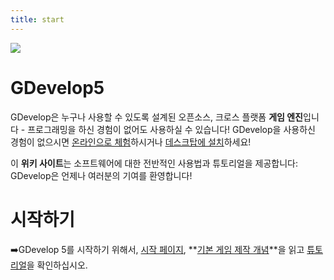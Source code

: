 ```yaml
---
title: start
---
```

![](/logocompleteeffecttranparent400x100.png)

# GDevelop5

GDevelop은 누구나 사용할 수 있도록 설계된 오픈소스, 크로스 플랫폼 **게임 엔진**입니다 - 프로그래밍을 하신 경험이 없어도 사용하실 수 있습니다! GDevelop을 사용하신 경험이 없으시면 [온라인으로 체험](https://editor.gdevelop-app.com)하시거나 [데스크탑에 설치](http://gdevelop-app.com/download)하세요!

이 **위키 사이트**는 소프트웨어에 대한 전반적인 사용법과 튜토리얼을 제공합니다: GDevelop은 언제나 여러분의 기여를 환영합니다!

# 시작하기

➡️GDevelop 5를 시작하기 위해서, [시작 페이지](/gdevelop5/getting_started), **[기본 게임 제작 개념](/gdevelop5/tutorials/basic-game-making-concepts)**을 읽고 [튜토리얼](/gdevelop5/tutorials)을 확인하십시오.
